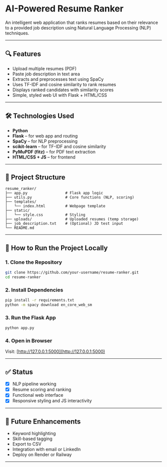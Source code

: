# AI-Powered Resume Ranker

An intelligent web application that ranks resumes based on their relevance to a provided job description using Natural Language Processing (NLP) techniques.

---

## 🔍 Features

* Upload multiple resumes (PDF)
* Paste job description in text area
* Extracts and preprocesses text using SpaCy
* Uses TF-IDF and cosine similarity to rank resumes
* Displays ranked candidates with similarity scores
* Simple, styled web UI with Flask + HTML/CSS

---

## 🛠 Technologies Used

* **Python**
* **Flask** – for web app and routing
* **SpaCy** – for NLP preprocessing
* **scikit-learn** – for TF-IDF and cosine similarity
* **PyMuPDF (fitz)** – for PDF text extraction
* **HTML/CSS + JS** – for frontend

---

## 📂 Project Structure

```
resume_ranker/
├── app.py                 # Flask app logic
├── utils.py               # Core functions (NLP, scoring)
├── templates/
│   └── index.html         # Webpage template
├── static/
│   └── style.css          # Styling
├── uploads/               # Uploaded resumes (temp storage)
├── job_description.txt    # (Optional) JD test input
└── README.md
```

---

## 🚀 How to Run the Project Locally

### 1. Clone the Repository

```bash
git clone https://github.com/your-username/resume-ranker.git
cd resume-ranker
```

### 2. Install Dependencies

```bash
pip install -r requirements.txt
python -m spacy download en_core_web_sm
```

### 3. Run the Flask App

```bash
python app.py
```

### 4. Open in Browser

Visit: [http://127.0.0.1:5000](http://127.0.0.1:5000)

---


## ✅ Status

* [x] NLP pipeline working
* [x] Resume scoring and ranking
* [x] Functional web interface
* [x] Responsive styling and JS interactivity

---

## 🧠 Future Enhancements

* Keyword highlighting
* Skill-based tagging
* Export to CSV
* Integration with email or LinkedIn
* Deploy on Render or Railway

---
